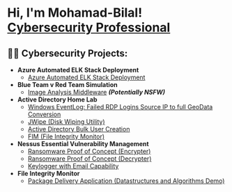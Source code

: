 <h1>Hi, I'm Mohamad-Bilal! <br/><a href="https://www.linkedin.com/in/bilal-nathalia/">Cybersecurity Professional</a>
<h2>👨‍💻 Cybersecurity Projects:</h2>

- <b>Azure Automated ELK Stack Deployment</b>
  - [Azure Automated ELK Stack Deployment](https://github.com/BilalN23/Azure-Automated-ELK-Stack-Deployment)
- <b>Blue Team v Red Team Simulation</b>
  - [Image Analysis Middleware](https://github.com/joshmadakor1/4chan-Image-Analysis-Middleware-C964) <b><i>(Potentially NSFW)</b></i>
- <b>Active Directory Home Lab</b>
  - [Windows EventLog: Failed RDP Logins Source IP to full GeoData Conversion](https://github.com/joshmadakor1/Sentinel-Lab)
  - [JWipe (Disk Wiping Utility)](https://github.com/joshmadakor1/Jwipe.PowerShell)
  - [Active Directory Bulk User Creation](https://github.com/joshmadakor1/AD_PS)
  - [FIM (File Integrity Monitor)](https://github.com/joshmadakor1/PowerShell-Integrity-FIM)
- <b>Nessus Essential Vulnerability Management</b>
  - [Ransomware Proof of Concept (Encrypter)](https://github.com/joshmadakor1/EncrypterPOC)
  - [Ransomware Proof of Concept (Decrypter)](https://github.com/joshmadakor1/DecrypterPOC)
  - [Keylogger with Email Capability](https://github.com/joshmadakor1/Key-Logger-With-Email)
- <b>File Integrity Monitor</b>
  - [Package Delivery Application (Datastructures and Algorithms Demo)](https://github.com/joshmadakor1/Package-Delivery-Pathfinding-Algorithm)


